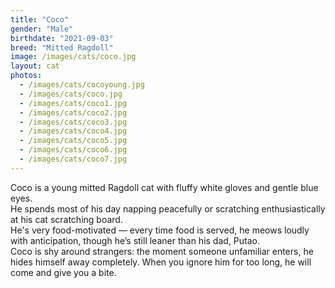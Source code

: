 ```yaml
---
title: "Coco"
gender: "Male"
birthdate: "2021-09-03"
breed: "Mitted Ragdoll"
image: /images/cats/coco.jpg
layout: cat
photos:
  - /images/cats/cocoyoung.jpg
  - /images/cats/coco.jpg
  - /images/cats/coco1.jpg
  - /images/cats/coco2.jpg
  - /images/cats/coco3.jpg
  - /images/cats/coco4.jpg
  - /images/cats/coco5.jpg
  - /images/cats/coco6.jpg
  - /images/cats/coco7.jpg
---
```


Coco is a young mitted Ragdoll cat with fluffy white gloves and gentle blue eyes.  
He spends most of his day napping peacefully or scratching enthusiastically at his cat scratching board.  
He's very food-motivated — every time food is served, he meows loudly with anticipation, though he’s still leaner than his dad, Putao.  
Coco is shy around strangers: the moment someone unfamiliar enters, he hides himself away completely.
When you ignore him for too long, he will come and give you a bite.
